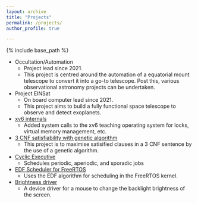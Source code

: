 ```yaml
---
layout: archive
title: "Projects"
permalink: /projects/
author_profile: true

---
```

{% include base_path %}
 

* Occultation/Automation
  * Project lead since 2021.
  * This project is centred around the automation of a equatorial mount telescope to convert it into a go-to telescope. Post this, various observational astronomy projects can be undertaken.
* Project EINSat
  * On board computer lead since 2021.
  * This project aims to build a fully functional space telescope to observe and detect exoplanets.
* <a href="https://github.com/gayatrip7/bootcamp2022">xv6 internals</a>
  * Added system calls to the xv6 teaching operating system for locks, virtual memory management, etc.
* <a href="https://github.com/gayatrip7/3CNF-sat">3 CNF satisfiability with genetic algorithm</a>
  * This project is to maximise satisified clauses in a 3 CNF sentence by the use of a genetic algorithm.
* <a href="https://github.com/gayatrip7/Cyclic_Executive">Cyclic Executive</a>
  * Schedules periodic, aperiodic, and sporadic jobs
* <a href="https://github.com/gayatrip7/freertos-edf">EDF Scheduler for FreeRTOS</a>
  * Uses the EDF algorithm for scheduling in the FreeRTOS kernel.
* <a href="https://github.com/gayatrip7/brightness-driver">Brightness driver</a>
  * A device driver for a mouse to change the backlight brightness of the screen. 
